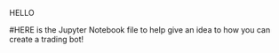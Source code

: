 HELLO 

#HERE is the Jupyter Notebook file to help give an idea to how you can create a trading bot!
